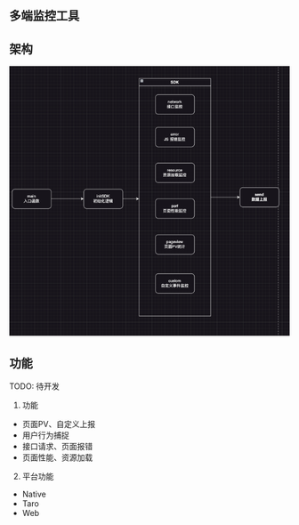 ## 多端监控工具

## 架构
  ![Alt text](image.png)

## 功能

TODO: 待开发

1. 功能

  - 页面PV、自定义上报
  - 用户行为捕捉
  - 接口请求、页面报错
  - 页面性能、资源加载

2. 平台功能
  - Native 
  - Taro
  - Web


